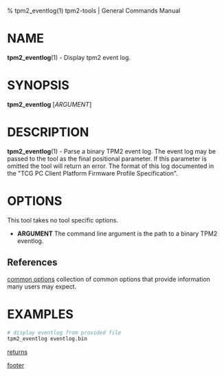 % tpm2_eventlog(1) tpm2-tools | General Commands Manual

# NAME

**tpm2_eventlog**(1) - Display tpm2 event log.

# SYNOPSIS

**tpm2_eventlog**  [*ARGUMENT*]

# DESCRIPTION

**tpm2_eventlog**(1) - Parse a binary TPM2 event log. The event log may be
passed to the tool as the final positional parameter. If this parameter is
omitted the tool will return an error. The format of this log documented in
the "TCG PC Client Platform Firmware Profile Specification".

# OPTIONS

This tool takes no tool specific options.

  * **ARGUMENT** The command line argument is the path to a binary TPM2
    eventlog.

## References

[common options](common/options.md) collection of common options that provide
information many users may expect.

# EXAMPLES

```bash
# display eventlog from provided file
tpm2_eventlog eventlog.bin
```

[returns](common/returns.md)

[footer](common/footer.md)
